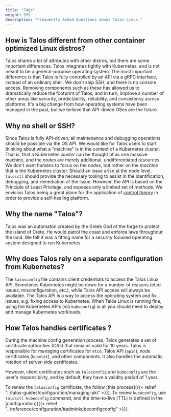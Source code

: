 ```yaml
---
title: "FAQs"
weight: 999
description: "Frequently Asked Questions about Talos Linux."
---
```


<!-- markdownlint-disable MD026 -->

## How is Talos different from other container optimized Linux distros?

Talos shares a lot of attributes with other distros, but there are some important differences.
Talos integrates tightly with Kubernetes, and is not meant to be a general-purpose operating system.
The most important difference is that Talos is fully controlled by an API via a gRPC interface, instead of an ordinary shell.
We don't ship SSH, and there is no console access.
Removing components such as these has allowed us to dramatically reduce the footprint of Talos, and in turn, improve a number of other areas like security, predictability, reliability, and consistency across platforms.
It's a big change from how operating systems have been managed in the past, but we believe that API-driven OSes are the future.

## Why no shell or SSH?

Since Talos is fully API-driven, all maintenance and debugging operations should be possible via the OS API.
We would like for Talos users to start thinking about what a "machine" is in the context of a Kubernetes cluster.
That is, that a Kubernetes _cluster_ can be thought of as one massive machine, and the _nodes_ are merely additional, undifferentiated resources.
We don't want humans to focus on the _nodes_, but rather on the _machine_ that is the Kubernetes cluster.
Should an issue arise at the node level, `talosctl` should provide the necessary tooling to assist in the identification, debugging, and remediation of the issue.
However, the API is based on the Principle of Least Privilege, and exposes only a limited set of methods.
We envision Talos being a great place for the application of [control theory](https://en.wikipedia.org/wiki/Control_theory) in order to provide a self-healing platform.

## Why the name "Talos"?

Talos was an automaton created by the Greek God of the forge to protect the island of Crete.
He would patrol the coast and enforce laws throughout the land.
We felt it was a fitting name for a security focused operating system designed to run Kubernetes.

## Why does Talos rely on a separate configuration from Kubernetes?

The `talosconfig` file contains client credentials to access the Talos Linux API.
Sometimes Kubernetes might be down for a number of reasons (etcd issues, misconfiguration, etc.), while Talos API access will always be available.
The Talos API is a way to access the operating system and fix issues, e.g. fixing access to Kubernetes.
When Talos Linux is running fine, using the Kubernetes APIs (via `kubeconfig`) is all you should need to deploy and manage Kubernetes workloads.

## How Talos handles certificates ?

During the machine config generation process, Talos generates a set of certificate authorities (CAs) that remains valid for 10 years.
Talos is responsible for managing certificates for `etcd`, Talos API (`apid`), node certificates (`kubelet`), and other components.
It also handles the automatic rotation of server-side certificates.

However, client certificates such as `talosconfig` and `kubeconfig` are the user's responsibility, and by default, they have a validity period of 1 year.

To renew the `talosconfig` certificate, the follow [this process]({{< relref "../talos-guides/configuration/managing-pki" >}}).
To renew `kubeconfig`, use `talosctl kubeconfig` command, and the time-to-live (TTL) is defined in the [configuration]({{< relref "../reference/configuration/#adminkubeconfigconfig" >}}).
